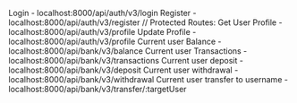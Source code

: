 Login - localhost:8000/api/auth/v3/login
Register - localhost:8000/api/auth/v3/register
// Protected Routes:
Get User Profile - localhost:8000/api/auth/v3/profile
Update Profile - localhost:8000/api/auth/v3/profile
Current user Balance - localhost:8000/api/bank/v3/balance
Current user Transactions - localhost:8000/api/bank/v3/transactions
Current user deposit - localhost:8000/api/bank/v3/deposit
Current user withdrawal - localhost:8000/api/bank/v3/withdrawal
Current user transfer to username - localhost:8000/api/bank/v3/transfer/:targetUser